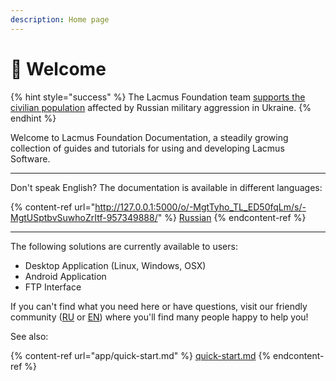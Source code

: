 ```yaml
---
description: Home page
---
```


# 👋 Welcome

{% hint style="success" %}
The Lacmus Foundation team [supports the civilian population](lacmus-foundations-statement-on-the-armed-conflict-in-ukrainian-territory.md) affected by Russian military aggression in Ukraine.
{% endhint %}

Welcome to Lacmus Foundation Documentation, a steadily growing collection of guides and tutorials for using and developing Lacmus Software.

***

Don't speak English? The documentation is available in different languages:

{% content-ref url="http://127.0.0.1:5000/o/-MgtTyho_TL_ED50fqLm/s/-MgtUSptbvSuwhoZrItf-957349888/" %}
[Russian](http://127.0.0.1:5000/o/-MgtTyho\_TL\_ED50fqLm/s/-MgtUSptbvSuwhoZrItf-957349888/)
{% endcontent-ref %}

***

The following solutions are currently available to users:

* Desktop Application (Linux, Windows, OSX)
* Android Application
* FTP Interface

If you can't find what you need here or have questions, visit our friendly community ([RU](https://t.me/found\_lacmus) or [EN](https://t.me/lacmus\_foundation\_en)) where you'll find many people happy to help you!

See also:

{% content-ref url="app/quick-start.md" %}
[quick-start.md](app/quick-start.md)
{% endcontent-ref %}
